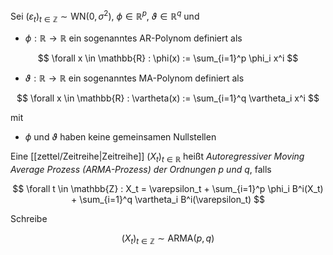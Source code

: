 Sei $(\varepsilon_t)_{t \in \mathbb{Z}} \sim \text{WN}(0, \sigma^2)$, $\phi \in \mathbb{R}^p$, $\vartheta \in \mathbb{R}^q$ und
- $\phi : \mathbb{R} \to \mathbb{R}$ ein sogenanntes AR-Polynom definiert als

$$
	\forall x \in \mathbb{R} : \phi(x) := \sum_{i=1}^p \phi_i x^i
$$

- $\vartheta : \mathbb{R} \to \mathbb{R}$ ein sogenanntes MA-Polynom definiert als

$$
	\forall x \in \mathbb{R} : \vartheta(x) := \sum_{i=1}^q \vartheta_i x^i
$$

mit
- $\phi$ und $\vartheta$ haben keine gemeinsamen Nullstellen

Eine [[zettel/Zeitreihe|Zeitreihe]] $(X_t)_{t \in \mathbb{R}}$ heißt *Autoregressiver Moving Average Prozess (ARMA-Prozess) der Ordnungen $p$ und $q$*, falls

$$
	\forall t \in \mathbb{Z} : X_t = \varepsilon_t + \sum_{i=1}^p \phi_i B^i(X_t) + \sum_{i=1}^q \vartheta_i B^i(\varepsilon_t)
$$

Schreibe

$$
	(X_t)_{t \in \mathbb{Z}} \sim \text{ARMA}(p, q)
$$